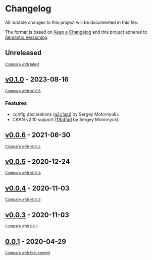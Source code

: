 # Changelog

All notable changes to this project will be documented in this file.

The format is based on [Keep a Changelog](http://keepachangelog.com/en/1.0.0/)
and this project adheres to [Semantic Versioning](http://semver.org/spec/v2.0.0.html).

<!-- insertion marker -->
## Unreleased

<small>[Compare with latest](https://github.com/DataShades/ckanext-or_facet/compare/v0.1.0...HEAD)</small>

<!-- insertion marker -->
## [v0.1.0](https://github.com/DataShades/ckanext-or_facet/releases/tag/v0.1.0) - 2023-08-16

<small>[Compare with v0.0.6](https://github.com/DataShades/ckanext-or_facet/compare/v0.0.6...v0.1.0)</small>

### Features

- config declarations ([a2c1aa2](https://github.com/DataShades/ckanext-or_facet/commit/a2c1aa2f7e962f8e920542ee7806e08636baa886) by Sergey Motornyuk).
- CKAN v2.10 support ([11bdfad](https://github.com/DataShades/ckanext-or_facet/commit/11bdfad8aed930be5e38d617b729d8cfadf1fde1) by Sergey Motornyuk).

## [v0.0.6](https://github.com/DataShades/ckanext-or_facet/releases/tag/v0.0.6) - 2021-06-30

<small>[Compare with v0.0.5](https://github.com/DataShades/ckanext-or_facet/compare/v0.0.5...v0.0.6)</small>

## [v0.0.5](https://github.com/DataShades/ckanext-or_facet/releases/tag/v0.0.5) - 2020-12-24

<small>[Compare with v0.0.4](https://github.com/DataShades/ckanext-or_facet/compare/v0.0.4...v0.0.5)</small>

## [v0.0.4](https://github.com/DataShades/ckanext-or_facet/releases/tag/v0.0.4) - 2020-11-03

<small>[Compare with v0.0.3](https://github.com/DataShades/ckanext-or_facet/compare/v0.0.3...v0.0.4)</small>

## [v0.0.3](https://github.com/DataShades/ckanext-or_facet/releases/tag/v0.0.3) - 2020-11-03

<small>[Compare with 0.0.1](https://github.com/DataShades/ckanext-or_facet/compare/0.0.1...v0.0.3)</small>

## [0.0.1](https://github.com/DataShades/ckanext-or_facet/releases/tag/0.0.1) - 2020-04-29

<small>[Compare with first commit](https://github.com/DataShades/ckanext-or_facet/compare/16c77562c58d6ed8b604cc820892beaa7fc67db0...0.0.1)</small>

